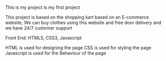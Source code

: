 This is my project is my first project


This project is based on the shopping kart based on an E-commerce website, We can buy clothes using this website and free door delivery and we have 24/7 customer support

Front End: HTML5, CSS3, Javascript 

HTML is used for designing the page 
CSS is used for styling the page
Javascript is used for the Behaviour of the page 




